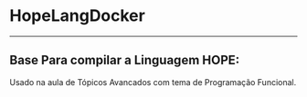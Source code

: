 # HopeLangDocker
---
## Base Para compilar a Linguagem HOPE:
Usado na aula de Tópicos Avancados com tema de Programação Funcional.
